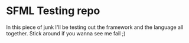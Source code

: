 # SFML Testing repo
In this piece of junk I'll be testing out the framework and the language all together.
Stick around if you wanna see me fail ;)
